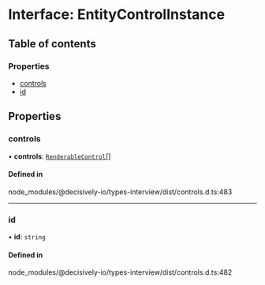 # Interface: EntityControlInstance

## Table of contents

### Properties

- [controls](../wiki/EntityControlInstance#controls)
- [id](../wiki/EntityControlInstance#id)

## Properties

### controls

• **controls**: [`RenderableControl`](../wiki/Exports#renderablecontrol)[]

#### Defined in

node_modules/@decisively-io/types-interview/dist/controls.d.ts:483

___

### id

• **id**: `string`

#### Defined in

node_modules/@decisively-io/types-interview/dist/controls.d.ts:482
